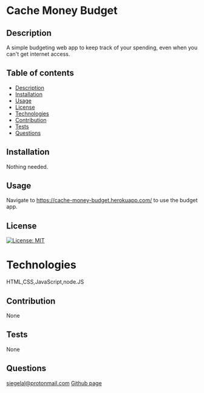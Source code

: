 # Cache Money Budget
  
  ## Description
  A simple budgeting web app to keep track of your spending, even when you can't get internet access.

  ## Table of contents
  * [Description](#Description)
  * [Installation](#Installation)
  * [Usage](#Usage)
  * [License](#License)
  * [Technologies](#Technologies)
  * [Contribution](#Contribution)
  * [Tests](#Tests)
  * [Questions](#Questions)

  ## Installation
  Nothing needed.


  ## Usage
  Navigate to https://cache-money-budget.herokuapp.com/ to use the budget app.

  ## License
  [![License: MIT](https://img.shields.io/badge/License-MIT-yellow.svg)](https://opensource.org/licenses/MIT)

  #  Technologies
  HTML,CSS,JavaScript,node.JS

  ## Contribution
  None

  ## Tests 
  None

  ## Questions
  siegelal@protonmail.com [Github page](https://www.github.com/siegelal7)
  